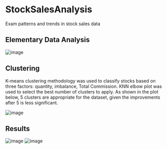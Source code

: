 # StockSalesAnalysis
Exam patterns and trends in stock sales data

## Elementary Data Analysis

![image](https://user-images.githubusercontent.com/24922489/112740795-22874700-8f3d-11eb-82bf-7b66a1c0bc12.png)

## Clustering
K-means clustering methodology was used to classify stocks based on three factors: quantity, imbalance, Total Commission. KNN elbow plot was used to select the best number of clusters to apply. As shown in the plot below, 5 clusters are appropriate for the dataset, given the improvements after 5 is less significant.

![image](https://user-images.githubusercontent.com/24922489/112740811-3f237f00-8f3d-11eb-86d1-aa46e18ad2e5.png)


## Results

![image](https://user-images.githubusercontent.com/24922489/112740854-84e04780-8f3d-11eb-8dd3-1a7212cd69ae.png)
![image](https://user-images.githubusercontent.com/24922489/112740859-8ad62880-8f3d-11eb-94a5-c4b43076460c.png)
